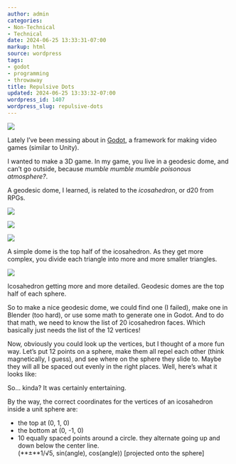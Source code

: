 ```yaml
---
author: admin
categories:
- Non-Technical
- Technical
date: 2024-06-25 13:33:31-07:00
markup: html
source: wordpress
tags:
- godot
- programming
- throwaway
title: Repulsive Dots
updated: 2024-06-25 13:33:32-07:00
wordpress_id: 1407
wordpress_slug: repulsive-dots
---
```

[![](https://blog.za3k.com/wp-content/uploads/2024/06/geodesic_screenshot-1024x566.jpg)][1]

Lately I’ve been messing about in [Godot][2], a framework for making video games (similar to Unity).

I wanted to make a 3D game. In my game, you live in a geodesic dome, and can’t go outside, because *mumble mumble mumble poisonous atmosphere?*.

A geodesic dome, I learned, is related to the *icosahedron*, or d20 from RPGs.

[![](https://blog.za3k.com/wp-content/uploads/2024/06/image-150x150.png)][3]

[![](https://blog.za3k.com/wp-content/uploads/2024/06/image-1-150x150.png)][4]

[![](https://blog.za3k.com/wp-content/uploads/2024/06/image-3-150x150.png)][5]

A simple dome is the top half of the icosahedron. As they get more complex, you divide each triangle into more and more smaller triangles.

[![](https://blog.za3k.com/wp-content/uploads/2024/06/sphere-crop.jpg)][6]

Icosahedron getting more and more detailed. Geodesic domes are the top half of each sphere.

So to make a nice geodesic dome, we could find one (I failed), make one in Blender (too hard), or use some math to generate one in Godot. And to do that math, we need to know the list of 20 icosahedron faces. Which basically just needs the list of the 12 vertices!

Now, obviously you could look up the vertices, but I thought of a more fun way. Let’s put 12 points on a sphere, make them all repel each other (think magnetically, I guess), and see where on the sphere they slide to. Maybe they will all be spaced out evenly in the right places. Well, here’s what it looks like:

So… kinda? It was certainly entertaining.

By the way, the correct coordinates for the vertices of an icosahedron inside a unit sphere are:

-   the top at (0, 1, 0)
-   the bottom at (0, -1, 0)
-   10 equally spaced points around a circle. they alternate going up and down below the center line.  
    (**±**1/√5, sin(angle), cos(angle)) \[projected onto the sphere\]

[1]: https://blog.za3k.com/wp-content/uploads/2024/06/geodesic_screenshot.jpg
[2]: https://godotengine.org/
[3]: https://blog.za3k.com/wp-content/uploads/2024/06/image.png
[4]: https://blog.za3k.com/wp-content/uploads/2024/06/image-1.png
[5]: https://blog.za3k.com/wp-content/uploads/2024/06/image-3.png
[6]: https://blog.za3k.com/wp-content/uploads/2024/06/sphere-crop.jpg
